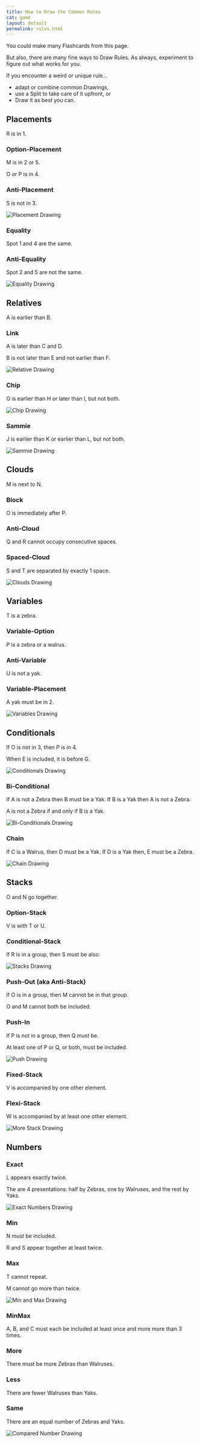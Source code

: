 ```yaml
---
title: How to Draw the Common Rules
cat: game
layout: default
permalink: rules.html
---
```


You could make many Flashcards from this page.

But also, there are many fine ways to Draw Rules. As always, experiment to figure out what works for you.

If you encounter a weird or unique rule...

- adapt or combine common Drawings,
- use a Split to take care of it upfront, or
- Draw it as best you can.


## Placements

R is in 1.

### Option-Placement

M is in 2 or 5.

O or P is in 4.

### Anti-Placement

S is not in 3.

![Placement Drawing][1]

### Equality

Spot 1 and 4 are the same.

### Anti-Equality

Spot 2 and 5 are not the same.

![Equality Drawing][2]

## Relatives

A is earlier than B.

### Link

A is later than C and D.

B is not later than E and not earlier than F.

![Relative Drawing][16]

### Chip

G is earlier than H or later than I, but not both.

![Chip Drawing][3]

### Sammie

J is earlier than K or earlier than L, but not both.

![Sammie Drawing][4]

## Clouds

M is next to N.

### Block

O is immediately after P.

### Anti-Cloud

Q and R cannot occupy consecutive spaces.

### Spaced-Cloud

S and T are separated by exactly 1 space.

![Clouds Drawing][5]

## Variables

T is a zebra.

### Variable-Option

P is a zebra or a walrus.

### Anti-Variable

U is not a yak.

### Variable-Placement

A yak must be in 2.

![Variables Drawing][6]

## Conditionals

If O is not in 3, then P is in 4.

When E is included, it is before G.

![Conditionals Drawing][7]

### Bi-Conditional

If A is not a Zebra then B must be a Yak. If B is a Yak then A is not a Zebra.

A is not a Zebra if and only if B is a Yak.

![Bi-Conditionals Drawing][8]

### Chain

If C is a Walrus, then D must be a Yak. If D is a Yak then, E must be a Zebra.

![Chain Drawing][9]

## Stacks

O and N go together.

### Option-Stack

V is with T or U.

### Conditional-Stack

If R is in a group, then S must be also.

![Stacks Drawing][10]

### Push-Out (aka Anti-Stack)

If O is in a group, then M cannot be in that group.

O and M cannot both be included.

### Push-In

If P is not in a group, then Q must be.

At least one of P or Q, or both, must be included.

![Push Drawing][11]

### Fixed-Stack

V is accompanied by one other element.

### Flexi-Stack

W is accompanied by at least one other element.

![More Stack Drawing][12]

## Numbers

### Exact

L appears exactly twice.

The are 4 presentations: half by Zebras, one by Walruses, and the rest by Yaks.

![Exact Numbers Drawing][13]

### Min

N must be included.

R and S appear together at least twice.

### Max

T cannot repeat.

M cannot go more than twice.

![Min and Max Drawing][14]

### MinMax

A, B, and C must each be included at least once and more more than 3 times.

### More

There must be more Zebras than Walruses.

### Less

There are fewer Walruses than Yaks.

### Same

There are an equal number of Zebras and Yaks.

![Compared Number Drawing][15]

[1]: assets/images/rules/placements.png
[2]: assets/images/rules/equality.png
[3]: assets/images/rules/chip.png
[4]: assets/images/rules/sammie.png
[5]: assets/images/rules/clouds.png
[6]: assets/images/rules/variables.png
[7]: assets/images/rules/conditional.png
[8]: assets/images/rules/biconditional.png
[9]: assets/images/rules/chains.png
[10]: assets/images/rules/stacks.png
[11]: assets/images/rules/push.png
[12]: assets/images/rules/emptystack.png
[13]: assets/images/rules/exact.png
[14]: assets/images/rules/minmax.png
[15]: assets/images/rules/moreless.png
[16]: assets/images/rules/relative.png